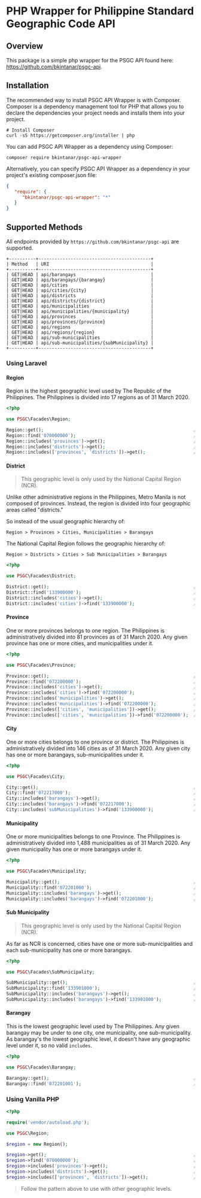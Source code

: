 # PHP Wrapper for Philippine Standard Geographic Code API

## Overview

This package is a simple php wrapper for the PSGC API found here: https://github.com/bkintanar/psgc-api.

## Installation

The recommended way to install PSGC API Wrapper is with Composer. Composer is a dependency management tool for PHP that allows you to declare the dependencies your project needs and installs them into your project.

```shell script
# Install Composer
curl -sS https://getcomposer.org/installer | php
```

You can add PSGC API Wrapper as a dependency using Composer:

```shell script
composer require bkintanar/psgc-api-wrapper
```

Alternatively, you can specify PSGC API Wrapper as a dependency in your project's existing composer.json file:

```json
{
   "require": {
      "bkintanar/psgc-api-wrapper": "*"
   }
}
```

## Supported Methods

All endpoints provided by `https://github.com/bkintanar/psgc-api` are supported.

```
+----------+------------------------------------------+
| Method   | URI                                      |
+----------+------------------------------------------+
| GET|HEAD | api/barangays                            |
| GET|HEAD | api/barangays/{barangay}                 |
| GET|HEAD | api/cities                               |
| GET|HEAD | api/cities/{city}                        |
| GET|HEAD | api/districts                            |
| GET|HEAD | api/districts/{district}                 |
| GET|HEAD | api/municipalities                       |
| GET|HEAD | api/municipalities/{municipality}        |
| GET|HEAD | api/provinces                            |
| GET|HEAD | api/provinces/{province}                 |
| GET|HEAD | api/regions                              |
| GET|HEAD | api/regions/{region}                     |
| GET|HEAD | api/sub-municipalities                   |
| GET|HEAD | api/sub-municipalities/{subMunicipality} |
+----------+------------------------------------------+
```

### Using Laravel

#### Region

Region is the highest geographic level used by The Republic of the Philippines. The Philippines is divided into 17 regions as of 31 March 2020.

```php
<?php

use PSGC\Facades\Region;

Region::get();                                                        // Get a Collection of regions
Region::find('070000000');                                            // Get a specific region
Region::includes('provinces')->get();                                 // Get a Collection of regions and provinces
Region::includes('districts')->get();                                 // Get a Collection of regions and districts
Region::includes(['provinces', 'districts'])->get();                  // Get a Collection of regions and provinces and districts
```

#### District

> This geographic level is only used by the National Capital Region (NCR).

Unlike other administrative regions in the Philippines, Metro Manila is not composed of provinces. Instead, the region is divided into four geographic areas called "districts."

So instead of the usual geographic hierarchy of:

```
Region > Provinces > Cities, Municipalities > Barangays
```

The National Capital Region follows the geographic hierarchy of:

```
Region > Districts > Cities > Sub Municipalities > Barangays 
```

```php
<?php

use PSGC\Facades\District;

District::get();                                                      // Get a Collection of districts
District::find('133900000');                                          // Get a specific district
District::includes('cities')->get();                                  // Get a Collection of districts with its collection of cities
District::includes('cities')->find('133900000');                      // Get a specific district with its collection of cities
```

#### Province

One or more provinces belongs to one region. The Philippines is administratively divided into 81 provinces as of 31 March 2020. Any given province has one or more cities, and municipalities under it.

```php
<?php

use PSGC\Facades\Province;

Province::get();                                                      // Get a Collection of provinces
Province::find('072200000');                                          // Get a specific province
Province::includes('cities')->get();                                  // Get a Collection of provinces with its collection of cities
Province::includes('cities')->find('072200000');                      // Get a specific province with its collection of cities
Province::includes('municipalities')->get();                          // Get a Collection of provinces with its collection of municipalities
Province::includes('municipalities')->find('072200000');              // Get a specific province with its collection of municipalities
Province::includes(['cities', 'municipalities'])->get();              // Get a Collection of provinces with its collection of cities and municipalities
Province::includes(['cities', 'municipalities'])->find('072200000');  // Get a specific province with its collection of cities and municipalities
```


#### City

One or more cities belongs to one province or district. The Philippines is administratively divided into 146 cities as of 31 March 2020. Any given city has one or more barangays, sub-municipalities under it.

```php
<?php

use PSGC\Facades\City;

City::get();                                                          // Get a Collection of cities
City::find('072217000');                                              // Get a specific city
City::includes('barangays')->get();                                   // Get a Collection of cities with its collection of barangays. Not advised as this will retrieve all 42,046 barangays.
City::includes('barangays')->find('072217000');                       // Get a specific city with its collection of barangays
City::includes('subMunicipalities')->find('133900000');               // Get a specific city with its collection of sub-municipalities
```

#### Municipality

One or more municipalities belongs to one Province. The Philippines is administratively divided into 1,488 municipalities as of 31 March 2020. Any given municipality has one or more barangays under it.

```php
<?php

use PSGC\Facades\Municipality;

Municipality::get();                                                  // Get a Collection of municipalities
Municipality::find('072201000');                                      // Get a specific municipality
Municipality::includes('barangays')->get();                           // Get a Collection of municipalities with its collection of barangays.
Municipality::includes('barangays')->find('072201000');               // Get a specific municipality with its collection of barangays
```

#### Sub Municipality

> This geographic level is only used by the National Capital Region (NCR).

As far as NCR is concerned, cities have one or more sub-municipalities and each sub-municipality has one or more barangays.

```php
<?php

use PSGC\Facades\SubMunicipality;

SubMunicipality::get();                                               // Get a Collection of sub-municipalities
SubMunicipality::find('133901000');                                   // Get a specific sub-municipality
SubMunicipality::includes('barangays')->get();                        // Get a Collection of sub-municipalities with its collection of barangays.
SubMunicipality::includes('barangays')->find('133901000');            // Get a specific sub-municipality with its collection of barangays
```

#### Barangay

This is the lowest geographic level used by The Philippines. Any given barangay may be under to one city, one municipality, one sub-municipality. As barangay's the lowest geographic level, it doesn't have any geographic level under it, so no valid `includes`. 

```php
<?php

use PSGC\Facades\Barangay;

Barangay::get();                                                      // Get a Collection of barangays. advised as this will retrieve all 42,046 barangays.
Barangay::find('072201001');                                          // Get a specific sub-municipality
```

### Using Vanilla PHP

```php
<?php

require('vendor/autoload.php');

use PSGC\Region;

$region = new Region();

$region->get();                                                       // Get a Collection of regions
$region->find('070000000');                                           // Get a specific region
$region->includes('provinces')->get();                                // Get a Collection of regions and provinces
$region->includes('districts')->get();                                // Get a Collection of regions and districts
$region->includes(['provinces', 'districts'])->get();                 // Get a Collection of regions and provinces and districts
```

> Follow the pattern above to use with other geographic levels.
